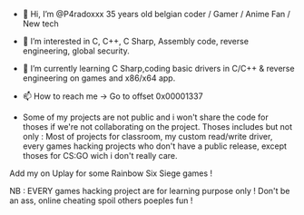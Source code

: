 - 👋 Hi, I’m @P4radoxxx 35 years old belgian coder / Gamer / Anime Fan / New tech
- 👀 I’m interested in C, C++, C Sharp, Assembly code, reverse engineering, global security.
- 🌱 I’m currently learning C Sharp,coding basic drivers in C/C++ & reverse engineering on games and x86/x64 app.
- 📫 How to reach me -> Go to offset 0x00001337

- Some of my projects are not public and i won't share the code for thoses if we're not collaborating
on the project. Thoses includes but not only : Most of projects for classroom, my custom read/write driver,
every games hacking projects who don't have a public release, except thoses for CS:GO wich i don't really care.

Add my on Uplay for some Rainbow Six Siege games !


NB : EVERY games hacking project are for learning purpose only ! Don't be an ass, online cheating spoil others poeples fun !
<!---
P4radoxxx/P4radoxxx is a ✨ special ✨ repository because its `README.md` (this file) appears on your GitHub profile.
You can click the Preview link to take a look at your changes.
--->
